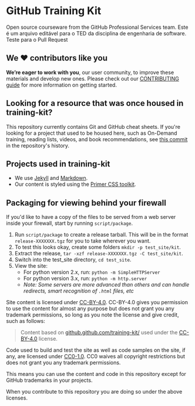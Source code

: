 # GitHub Training Kit

Open source courseware from the GitHub Professional Services team.
Este é um arquivo editável para o TED da disciplina de engenharia de software.
Teste para o Pull Request
## We ❤️ contributors like you

**We’re eager to work with you**, our user community, to improve these materials and develop new ones. Please check out our [CONTRIBUTING guide](CONTRIBUTING.md) for more information on getting started.

## Looking for a resource that was once housed in training-kit?

This repository currently contains Git and GitHub cheat sheets. If you're looking for a project that used to be housed here, such as On-Demand training, reading lists, videos, and book recommendations, see [this commit](https://github.com/github/training-kit/tree/4fbf180e980ef973ba4cc4b8ef3d5f278ddc8c08) in the repository's history.

## Projects used in training-kit

- We use [Jekyll](https://jekyllrb.com/) and [Markdown](https://guides.github.com/features/mastering-markdown/).
- Our content is styled using the [Primer CSS toolkit](https://github.com/primer/primer-css).

## Packaging for viewing behind your firewall

If you'd like to have a copy of the files to be served from a web server inside your firewall, start by running `script/package`.

1. Run `script/package` to create a release tarball. This will be in the format `release-XXXXXXX.tgz` for you to take wherever you want.
2. To test this looks okay, create some folders `mkdir -p test_site/kit`.
3. Extract the release, `tar -xzf release-XXXXXXX.tgz -C test_site/kit`.
4. Switch into the test_site directory, `cd test_site`.
5. View the site:
    - For python version 2.x, run: `python -m SimpleHTTPServer`
    - For python version 3.x, run: `python -m http.server`
    - _Note: Some servers are more advanced than others and can handle redirects, smart recognition of `.html` files, etc_

Site content is licensed under [CC-BY-4.0](https://creativecommons.org/licenses/by/4.0/). CC-BY-4.0 gives you permission to use the content for almost any purpose but does not grant you any trademark permissions, so long as you note the license and give credit, such as follows:

> Content based on [github.github.com/training-kit/](https://github.github.com/training-kit) used under the [CC-BY-4.0](https://creativecommons.org/licenses/by/4.0/) license.

Code used to build and test the site as well as code samples on the site, if any, are licensed under [CC0-1.0](https://creativecommons.org/publicdomain/zero/1.0/legalcode). CC0 waives all copyright restrictions but does not grant you any trademark permissions.

This means you can use the content and code in this repository except for GitHub trademarks in your projects.

When you contribute to this repository you are doing so under the above licenses.

